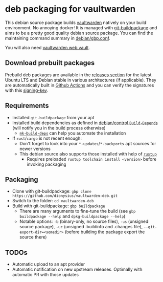 # deb packaging for vaultwarden

This debian source package builds [vaultwarden](https://github.com/dani-garcia/vaultwarden/) natively on your build environment. No annoying docker! It is managed with [git-buildpackage](https://wiki.debian.org/PackagingWithGit) and aims to be a pretty good quality debian source package. You can find the maintaining command summary in [debian/gbp.conf](debian/gbp.conf).

You will also need [vaultwarden web vault](https://github.com/dionysius/vaultwarden-web-vault-deb).

## Download prebuilt packages

Prebuild deb packages are available in the [releases section](https://github.com/dionysius/vaultwarden-deb/releases) for the latest Ubuntu LTS and Debian stable in various architectures (if applicable). They are automatically built in [Github Actions](https://github.com/dionysius/vaultwarden-deb/actions) and you can verify the signatures with this [signing-key](signing-key.pub).

## Requirements

- Installed `git-buildpackage` from your apt
- Installed build dependencies as defined in [debian/control `Build-Depends`](debian/control) (will notify you in the build process otherwise)
  - [`mk-build-deps`](https://manpages.debian.org/testing/devscripts/mk-build-deps.1.en.html) can help you automate the installation
- If `rust`/`cargo` is not recent enough:
  - Don't forget to look into your `*-updates`/`*-backports` apt sources for newer versions
  - This debian source also supports those installed with help of [`rustup`](https://rustup.rs)
    - Requires preloaded `rustup toolchain install <version>` before invoking packaging

## Packaging

- Clone with git-buildpackage: `gbp clone https://github.com/dionysius/vaultwarden-deb.git`
- Switch to the folder: `cd vaultwarden-deb`
- Build with git-buildpackage: `gbp buildpackage`
  - There are many arguments to fine-tune the build (see `gbp buildpackage --help` and `dpkg-buildpackage --help`)
  - Notable options: `-b` (binary-only, no source files), `-us` (unsigned source package), `-uc` (unsigned .buildinfo and .changes file), `--git-export-dir=<somedir>` (before building the package export the source there)

## TODOs

- Automatic upload to an apt provider
- Automatic notification on new upstream releases. Optimally with automatic PR with those updates
